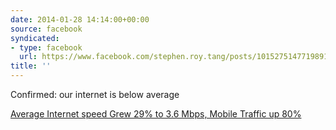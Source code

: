 ```yaml
---
date: 2014-01-28 14:14:00+00:00
source: facebook
syndicated:
- type: facebook
  url: https://www.facebook.com/stephen.roy.tang/posts/10152751477198912
title: ''
---
```


Confirmed: our internet is below average

[Average Internet speed Grew 29% to 3.6 Mbps, Mobile Traffic up 80%](https://thenextweb.com/news/akamai-average-internet-speed-grew-29-year-year-3-6-mbps-mobile-traffic-jumped-80)